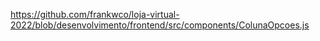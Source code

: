 https://github.com/frankwco/loja-virtual-2022/blob/desenvolvimento/frontend/src/components/ColunaOpcoes.js